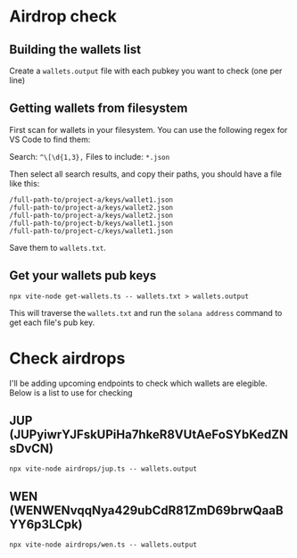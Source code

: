 # Airdrop check

## Building the wallets list

Create a `wallets.output` file with each pubkey you want to check (one per line)

## Getting wallets from filesystem

First scan for wallets in your filesystem. You can use the following regex for VS Code to find them:

Search: `^\[\d{1,3},`
Files to include: `*.json`

Then select all search results, and copy their paths, you should have a file like this:

```
/full-path-to/project-a/keys/wallet1.json
/full-path-to/project-a/keys/wallet2.json
/full-path-to/project-a/keys/wallet2.json
/full-path-to/project-b/keys/wallet1.json
/full-path-to/project-c/keys/wallet1.json
```

Save them to `wallets.txt`.

## Get your wallets pub keys

`npx vite-node get-wallets.ts -- wallets.txt > wallets.output`

This will traverse the `wallets.txt` and run the `solana address` command to get each file's pub key.

# Check airdrops

I'll be adding upcoming endpoints to check which wallets are elegible. Below is a list to use for checking

## JUP (JUPyiwrYJFskUPiHa7hkeR8VUtAeFoSYbKedZNsDvCN)

`npx vite-node airdrops/jup.ts -- wallets.output`

## WEN (WENWENvqqNya429ubCdR81ZmD69brwQaaBYY6p3LCpk)

`npx vite-node airdrops/wen.ts -- wallets.output`
